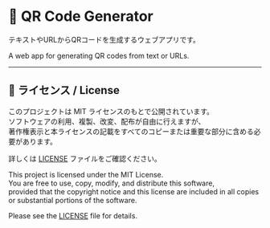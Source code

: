 # 🎯 QR Code Generator

テキストやURLからQRコードを生成するウェブアプリです。

A web app for generating QR codes from text or URLs.

---

## 🪪 ライセンス / License

このプロジェクトは MIT ライセンスのもとで公開されています。  
ソフトウェアの利用、複製、改変、配布が自由に行えますが、  
著作権表示と本ライセンスの記載をすべてのコピーまたは重要な部分に含める必要があります。  

詳しくは [LICENSE](./LICENSE) ファイルをご確認ください。

This project is licensed under the MIT License.  
You are free to use, copy, modify, and distribute this software,  
provided that the copyright notice and this license are included in all copies or substantial portions of the software.

Please see the [LICENSE](./LICENSE) file for details.
